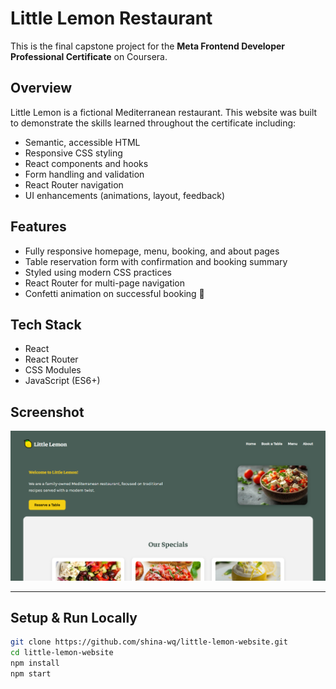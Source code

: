# Little Lemon Restaurant

This is the final capstone project for the **Meta Frontend Developer Professional Certificate** on Coursera.

## Overview

Little Lemon is a fictional Mediterranean restaurant. This website was built to demonstrate the skills learned throughout the certificate including:

- Semantic, accessible HTML
- Responsive CSS styling
- React components and hooks
- Form handling and validation
- React Router navigation
- UI enhancements (animations, layout, feedback)

## Features

- Fully responsive homepage, menu, booking, and about pages
- Table reservation form with confirmation and booking summary
- Styled using modern CSS practices
- React Router for multi-page navigation
- Confetti animation on successful booking 🎉

## Tech Stack

- React
- React Router
- CSS Modules
- JavaScript (ES6+)

## Screenshot

![Little Lemon Screenshot](./screenshot.png)

---

## Setup & Run Locally

```bash
git clone https://github.com/shina-wq/little-lemon-website.git
cd little-lemon-website
npm install
npm start
```
